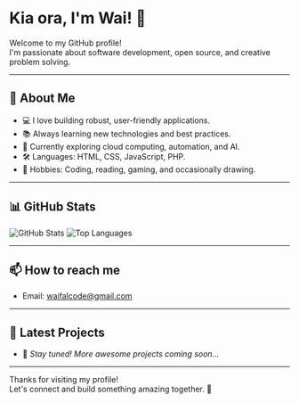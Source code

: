 # Kia ora, I'm Wai! 👋

Welcome to my GitHub profile!  
I'm passionate about software development, open source, and creative problem solving.

---

## 🚀 About Me

- 💻 I love building robust, user-friendly applications.
- 📚 Always learning new technologies and best practices.
- 🌱 Currently exploring cloud computing, automation, and AI.
- 🛠️ Languages: HTML, CSS, JavaScript, PHP.
- 🎨 Hobbies: Coding, reading, gaming, and occasionally drawing.

---

## 📊 GitHub Stats

![GitHub Stats](https://github-readme-stats.vercel.app/api?username=waifal&show_icons=true&theme=github_dark)
![Top Languages](https://github-readme-stats.vercel.app/api/top-langs/?username=waifal&layout=compact&theme=github_dark)

---

## 📫 How to reach me

- Email: [waifalcode@gmail.com](mailto:waifalcode@gmail.com)

---

## 📝 Latest Projects

- 🚧 _Stay tuned! More awesome projects coming soon..._

---

Thanks for visiting my profile!  
Let's connect and build something amazing together. 🚀
